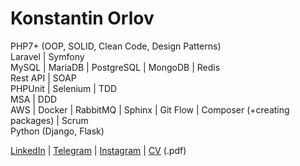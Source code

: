 # Konstantin Orlov
<p>
PHP7+ (OOP, SOLID, Clean Code, Design Patterns)<br>
Laravel | Symfony<br>
MySQL | MariaDB | PostgreSQL | MongoDB | Redis<br>
Rest API | SOAP<br>
PHPUnit | Selenium | TDD<br>
MSA | DDD<br>
AWS | Docker | RabbitMQ | Sphinx | Git Flow | Composer (+creating packages) | Scrum<br>
Python (Django, Flask)
</p>

[LinkedIn](https://www.linkedin.com/in/orlovkn/) | 
[Telegram](https://t.me/orlovkn/) | 
[Instagram](https://www.instagram.com/orlovkn/) | 
[CV](https://orlovkn.com/konstantin-orlov-cv.pdf) (.pdf)
